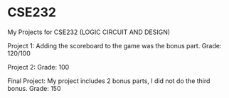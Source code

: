 # CSE232
My Projects for CSE232 (LOGIC CIRCUIT AND DESIGN)

Project 1:
Adding the scoreboard to the game was the bonus part.
Grade: 120/100

Project 2:
Grade: 100

Final Project:
My project includes 2 bonus parts, I did not do the third bonus.
Grade: 150
